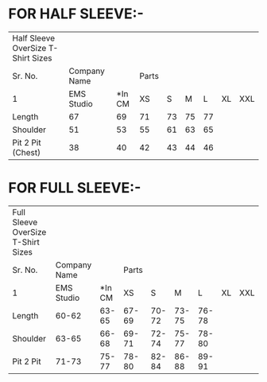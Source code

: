# FOR HALF SLEEVE:-

|                                    |              |        |       |     |     |     |     |     |
| ---------------------------------- | ------------ | ------ | ----- | --- | --- | --- | --- | --- |
| Half Sleeve OverSize T-Shirt Sizes |              |        |       |     |     |     |     |     |
| Sr. No.                            | Company Name |        | Parts |     |     |     |     |     |
| 1                                  | EMS Studio   | *In CM | XS    | S   | M   | L   | XL  | XXL |
| Length                             | 67           | 69     | 71    | 73  | 75  | 77  |     |     |
| Shoulder                           | 51           | 53     | 55    | 61  | 63  | 65  |     |     |
| Pit 2 Pit (Chest)                  | 38           | 40     | 42    | 43  | 44  | 46  |     |     |


# FOR FULL SLEEVE:-

|                                    |              |        |       |       |       |       |     |     |
| ---------------------------------- | ------------ | ------ | ----- | ----- | ----- | ----- | --- | --- |
| Full Sleeve OverSize T-Shirt Sizes |              |        |       |       |       |       |     |     |
| Sr. No.                            | Company Name |        | Parts |       |       |       |     |     |
| 1                                  | EMS Studio   | *In CM | XS    | S     | M     | L     | XL  | XXL |
| Length                             | 60-62        | 63-65  | 67-69 | 70-72 | 73-75 | 76-78 |     |     |
| Shoulder                           | 63-65        | 66-68  | 69-71 | 72-74 | 75-77 | 78-80 |     |     |
| Pit 2 Pit                          | 71-73        | 75-77  | 78-80 | 82-84 | 86-88 | 89-91 |     |     |
